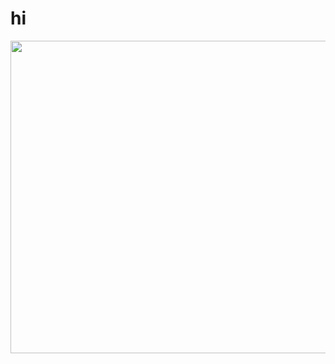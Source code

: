 # hi
<!DOCTYPE html>
<html>
  <style>
img {

border-radius: 50px 50px 50px 50px;
}

    
  </style>
  <body>
  
  <img src="https://github.com/zephyrBlogerOfficial/site-official/assets/138673777/224dbfca-3cd7-40b5-9f8c-c42b87cf08b6" height="500" width="950"/>

  </body>
</html>
